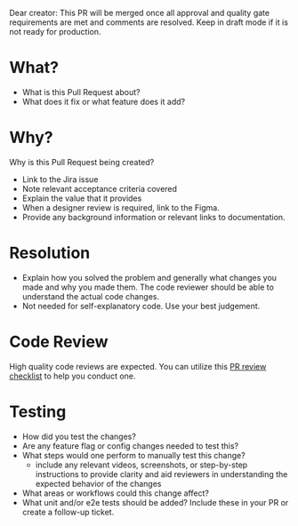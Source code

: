 Dear creator: This PR will be merged once all approval and quality gate requirements are met and comments are resolved. Keep in draft mode if it is not ready for production.

# What?

- What is this Pull Request about?
- What does it fix or what feature does it add?

# Why?

Why is this Pull Request being created?
- Link to the Jira issue
- Note relevant acceptance criteria covered
- Explain the value that it provides
- When a designer review is required, link to the Figma.
- Provide any background information or relevant links to documentation.

# Resolution

- Explain how you solved the problem and generally what changes you made and why you made them. The code reviewer should be able to understand the actual code changes.
- Not needed for self-explanatory code. Use your best judgement.

# Code Review
High quality code reviews are expected. You can utilize this [PR review checklist](https://fulcrumapp.atlassian.net/wiki/spaces/ENG/pages/1441693735/PR+Review+Checklist) to help you conduct one.

# Testing

- How did you test the changes?
- Are any feature flag or config changes needed to test this?
- What steps would one perform to manually test this change?
  - include any relevant videos, screenshots, or step-by-step instructions to provide clarity and aid reviewers in understanding the expected behavior of the changes
- What areas or workflows could this change affect?
- What unit and/or e2e tests should be added? Include these in your PR or create a follow-up ticket.
